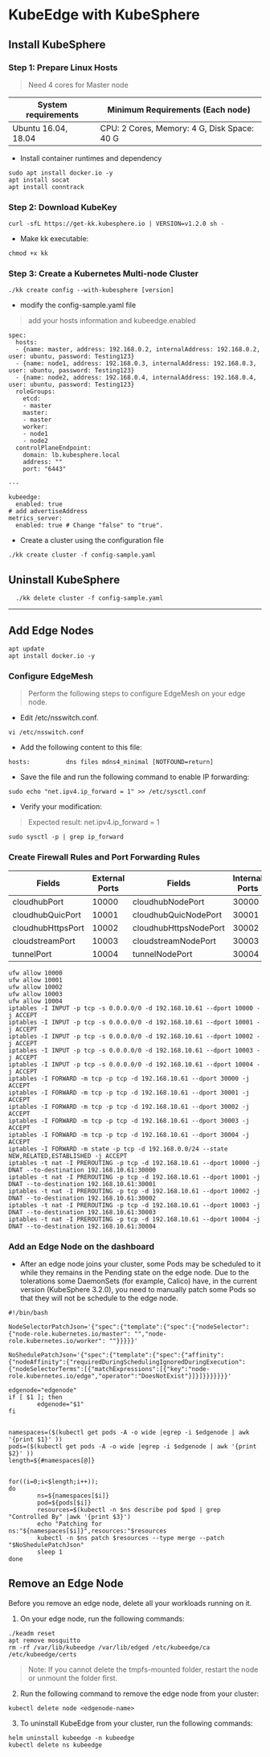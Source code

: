 # KubeEdge with KubeSphere
## Install KubeSphere
### Step 1: Prepare Linux Hosts
> Need 4 cores for Master node

System requirements | Minimum Requirements (Each node)
--- | --- |
Ubuntu 16.04, 18.04 | CPU: 2 Cores, Memory: 4 G, Disk Space: 40 G |

* Install container runtimes and dependency
```
sudo apt install docker.io -y
apt install socat
apt install conntrack
```

### Step 2: Download KubeKey
```
curl -sfL https://get-kk.kubesphere.io | VERSION=v1.2.0 sh -
```
* Make kk executable:
```
chmod +x kk
```

### Step 3: Create a Kubernetes Multi-node Cluster
```
./kk create config --with-kubesphere [version]
```
* modify the config-sample.yaml file
> add your hosts information and kubeedge.enabled
```
spec:
  hosts:
  - {name: master, address: 192.168.0.2, internalAddress: 192.168.0.2, user: ubuntu, password: Testing123}
  - {name: node1, address: 192.168.0.3, internalAddress: 192.168.0.3, user: ubuntu, password: Testing123}
  - {name: node2, address: 192.168.0.4, internalAddress: 192.168.0.4, user: ubuntu, password: Testing123}
  roleGroups:
    etcd:
    - master
    master:
    - master
    worker:
    - node1
    - node2
  controlPlaneEndpoint:
    domain: lb.kubesphere.local
    address: ""
    port: "6443"

---

kubeedge:
  enabled: true
# add advertiseAddress
metrics_server:
  enabled: true # Change "false" to "true".
```
* Create a cluster using the configuration file
```
./kk create cluster -f config-sample.yaml
```

## Uninstall KubeSphere
```
  ./kk delete cluster -f config-sample.yaml
```
---
## Add Edge Nodes
```
apt update
apt install docker.io -y
```
### Configure EdgeMesh
> Perform the following steps to configure EdgeMesh on your edge node.
* Edit /etc/nsswitch.conf.
```
vi /etc/nsswitch.conf
```
* Add the following content to this file:
```
hosts:          dns files mdns4_minimal [NOTFOUND=return]
```
* Save the file and run the following command to enable IP forwarding:
```
sudo echo "net.ipv4.ip_forward = 1" >> /etc/sysctl.conf
```
* Verify your modification:
> Expected result:
> net.ipv4.ip_forward = 1
```
sudo sysctl -p | grep ip_forward
```
### Create Firewall Rules and Port Forwarding Rules
Fields | External Ports	| Fields	| Internal Ports |
--- | --- | --- | --- |
cloudhubPort |	10000	| cloudhubNodePort |	30000 |
cloudhubQuicPort	| 10001	| cloudhubQuicNodePort |	30001 |
cloudhubHttpsPort	| 10002	| cloudhubHttpsNodePort	| 30002 |
cloudstreamPort	| 10003	| cloudstreamNodePort |	30003 |
tunnelPort	| 10004	| tunnelNodePort |	30004 |
```
ufw allow 10000
ufw allow 10001
ufw allow 10002
ufw allow 10003
ufw allow 10004
iptables -I INPUT -p tcp -s 0.0.0.0/0 -d 192.168.10.61 --dport 10000 -j ACCEPT
iptables -I INPUT -p tcp -s 0.0.0.0/0 -d 192.168.10.61 --dport 10001 -j ACCEPT
iptables -I INPUT -p tcp -s 0.0.0.0/0 -d 192.168.10.61 --dport 10002 -j ACCEPT
iptables -I INPUT -p tcp -s 0.0.0.0/0 -d 192.168.10.61 --dport 10003 -j ACCEPT
iptables -I INPUT -p tcp -s 0.0.0.0/0 -d 192.168.10.61 --dport 10004 -j ACCEPT
iptables -I FORWARD -m tcp -p tcp -d 192.168.10.61 --dport 30000 -j ACCEPT
iptables -I FORWARD -m tcp -p tcp -d 192.168.10.61 --dport 30001 -j ACCEPT
iptables -I FORWARD -m tcp -p tcp -d 192.168.10.61 --dport 30002 -j ACCEPT
iptables -I FORWARD -m tcp -p tcp -d 192.168.10.61 --dport 30003 -j ACCEPT
iptables -I FORWARD -m tcp -p tcp -d 192.168.10.61 --dport 30004 -j ACCEPT
iptables -I FORWARD -m state -p tcp -d 192.168.0.0/24 --state NEW,RELATED,ESTABLISHED -j ACCEPT
iptables -t nat -I PREROUTING -p tcp -d 192.168.10.61 --dport 10000 -j DNAT --to-destination 192.168.10.61:30000
iptables -t nat -I PREROUTING -p tcp -d 192.168.10.61 --dport 10001 -j DNAT --to-destination 192.168.10.61:30001
iptables -t nat -I PREROUTING -p tcp -d 192.168.10.61 --dport 10002 -j DNAT --to-destination 192.168.10.61:30002
iptables -t nat -I PREROUTING -p tcp -d 192.168.10.61 --dport 10003 -j DNAT --to-destination 192.168.10.61:30003
iptables -t nat -I PREROUTING -p tcp -d 192.168.10.61 --dport 10004 -j DNAT --to-destination 192.168.10.61:30004
```
### Add an Edge Node on the dashboard
* After an edge node joins your cluster, some Pods may be scheduled to it while they remains in the Pending state on the edge node. Due to the tolerations some DaemonSets (for example, Calico) have, in the current version (KubeSphere 3.2.0), you need to manually patch some Pods so that they will not be schedule to the edge node.
```
#!/bin/bash
   
NodeSelectorPatchJson='{"spec":{"template":{"spec":{"nodeSelector":{"node-role.kubernetes.io/master": "","node-role.kubernetes.io/worker": ""}}}}}'
   
NoShedulePatchJson='{"spec":{"template":{"spec":{"affinity":{"nodeAffinity":{"requiredDuringSchedulingIgnoredDuringExecution":{"nodeSelectorTerms":[{"matchExpressions":[{"key":"node-role.kubernetes.io/edge","operator":"DoesNotExist"}]}]}}}}}}}'
   
edgenode="edgenode"
if [ $1 ]; then
        edgenode="$1"
fi
   
   
namespaces=($(kubectl get pods -A -o wide |egrep -i $edgenode | awk '{print $1}' ))
pods=($(kubectl get pods -A -o wide |egrep -i $edgenode | awk '{print $2}' ))
length=${#namespaces[@]}
   
   
for((i=0;i<$length;i++));  
do
        ns=${namespaces[$i]}
        pod=${pods[$i]}
        resources=$(kubectl -n $ns describe pod $pod | grep "Controlled By" |awk '{print $3}')
        echo "Patching for ns:"${namespaces[$i]}",resources:"$resources
        kubectl -n $ns patch $resources --type merge --patch "$NoShedulePatchJson"
        sleep 1
done
```
## Remove an Edge Node
Before you remove an edge node, delete all your workloads running on it.

1. On your edge node, run the following commands:
```
./keadm reset
apt remove mosquitto
rm -rf /var/lib/kubeedge /var/lib/edged /etc/kubeedge/ca /etc/kubeedge/certs
```
> Note: 
> If you cannot delete the tmpfs-mounted folder, restart the node or unmount the folder first.

2. Run the following command to remove the edge node from your cluster:
```
kubectl delete node <edgenode-name>
```
3. To uninstall KubeEdge from your cluster, run the following commands:
```
helm uninstall kubeedge -n kubeedge
kubectl delete ns kubeedge
```
